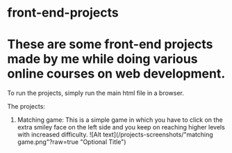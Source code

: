 # front-end-projects
# These are some front-end projects made by me while doing various online courses on web development.
To run the projects, simply run the main html file in a browser.


The projects: 
1. Matching game: This is a simple game in which you have to click on the extra smiley face on the left side and you keep on reaching higher levels with increased difficulty.
![Alt text](/projects-screenshots/"matching game.png"?raw=true "Optional Title")
